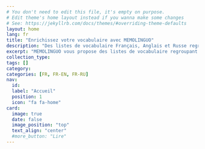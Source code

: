 ```yaml
---
# You don't need to edit this file, it's empty on purpose.
# Edit theme's home layout instead if you wanna make some changes
# See: https://jekyllrb.com/docs/themes/#overriding-theme-defaults
layout: home
lang: fr
title: "Enrichissez votre vocabulaire avec MEMOLINGUO"
description: "Des listes de vocabulaire Français, Anglais et Russe regroupant des mots composés et expressions courantes difficile à apprendre autrement que par la pratique."
excerpt: "MEMOLINGUO vous propose des listes de vocabulaire regroupant des mots composés et expressions courantes difficile à apprendre autrement que par la pratique. Passez à la vitesse supérieure!"
collection_type:
tags: []
category:
categories: [FR, FR-EN, FR-RU]
nav:
  id:
  label: "Accueil"
  position: 1
  icon: "fa fa-home"
card:
  image: true
  date: false
  image_position: "top"
  text_align: "center"
  #more_button: "Lire"
---
```


